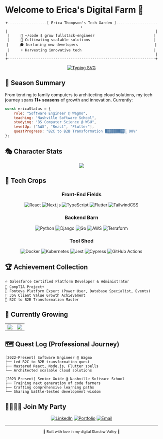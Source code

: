 # Welcome to Erica's Digital Farm 🌱

<div align="center">
  
```ascii
+------------------[ Erica Thompson's Tech Garden ]-------------------+
|                                                                    |
|     🌱 ~/code $ grow fullstack-engineer                           |
|     🚀 Cultivating scalable solutions                             |
|     🎓 Nurturing new developers                                   |
|     ⚡ Harvesting innovative tech                                 |
|                                                                    |
+--------------------------------------------------------------------+
```

[![Typing SVG](https://readme-typing-svg.herokuapp.com?font=Pixelify+Sans&size=24&duration=3000&pause=1000&color=4E9658&center=true&vCenter=true&random=false&width=500&lines=Full+Stack+Engineer;Tech+Mentor;Code+Cultivator;Infrastructure+Architect;Digital+Garden+Keeper)](https://git.io/typing-svg)

</div>

## 🌟 Season Summary
From tending to family computers to architecting cloud solutions, my tech journey spans **11+ seasons** of growth and innovation. Currently:

```js
const ericaStatus = {
    role: "Software Engineer @ Wagmo",
    teaching: "Nashville Software School",
    studying: "BS Computer Science @ WGU",
    levelUp: ["AWS", "React", "Flutter"],
    questProgress: "B2C to B2B Transformation ▓▓▓▓▓▓▓▓▓░ 90%"
};
```

## 🎭 Character Stats

<div align="center">

<!-- Dark Mode -->
<picture>
  <source 
    srcset="https://streak-stats.demolab.com/?user=Younique98&theme=dark&hide_border=true&background=0D1117&stroke=4E9658&fire=764462&currStreakLabel=4E9658&sideLabels=4E9658&dates=764462&count_private=true&include_all_commits=true"
    media="(prefers-color-scheme: dark)"
  />
  <!-- Light Mode -->
  <source
    srcset="https://streak-stats.demolab.com/?user=Younique98&theme=light&hide_border=true&background=ffffff&stroke=4E9658&fire=764462&currStreakLabel=4E9658&sideLabels=4E9658&dates=764462&count_private=true&include_all_commits=true"
    media="(prefers-color-scheme: light), (prefers-color-scheme: no-preference)"
  />
  <img src="https://streak-stats.demolab.com/?user=Younique98&count_private=true&include_all_commits=true" />
</picture>

</div>

## 🌾 Tech Crops

<div align="center">

### Front-End Fields
![React](https://img.shields.io/badge/react-%23092140.svg?style=for-the-badge&logo=react&logoColor=%2361DAFB)
![Next.js](https://img.shields.io/badge/Next-black?style=for-the-badge&logo=next.js&logoColor=white)
![TypeScript](https://img.shields.io/badge/typescript-%234E9658.svg?style=for-the-badge&logo=typescript&logoColor=white)
![Flutter](https://img.shields.io/badge/Flutter-%23764462.svg?style=for-the-badge&logo=Flutter&logoColor=white)
![TailwindCSS](https://img.shields.io/badge/tailwindcss-%234E9658.svg?style=for-the-badge&logo=tailwind-css&logoColor=white)

### Backend Barn
![Python](https://img.shields.io/badge/python-%23764462.svg?style=for-the-badge&logo=python&logoColor=white)
![Django](https://img.shields.io/badge/django-%234E9658.svg?style=for-the-badge&logo=django&logoColor=white)
![Go](https://img.shields.io/badge/go-%23092140.svg?style=for-the-badge&logo=go&logoColor=white)
![AWS](https://img.shields.io/badge/AWS-%23764462.svg?style=for-the-badge&logo=amazon-aws&logoColor=white)
![Terraform](https://img.shields.io/badge/terraform-%234E9658.svg?style=for-the-badge&logo=terraform&logoColor=white)

### Tool Shed
![Docker](https://img.shields.io/badge/docker-%23092140.svg?style=for-the-badge&logo=docker&logoColor=white)
![Kubernetes](https://img.shields.io/badge/kubernetes-%234E9658.svg?style=for-the-badge&logo=kubernetes&logoColor=white)
![Jest](https://img.shields.io/badge/-jest-%23764462?style=for-the-badge&logo=jest&logoColor=white)
![Cypress](https://img.shields.io/badge/-cypress-%23092140?style=for-the-badge&logo=cypress&logoColor=white)
![GitHub Actions](https://img.shields.io/badge/github%20actions-%234E9658.svg?style=for-the-badge&logo=githubactions&logoColor=white)

</div>

## 🏆 Achievement Collection

```ascii
⭐ Salesforce Certified Platform Developer & Administrator
🌟 CompTIA Project+
🎯 Fonteva Platform Expert (Power User, Database Specialist, Events)
💎 35% Client Value Growth Achievement
🚀 B2C to B2B Transformation Master
```

## 🌱 Currently Growing

<table>
  <tr>
    <td align="center" width="50%">
      <img src="https://github-readme-stats.vercel.app/api/pin/?username=Younique98&repo=milspouse-elevate&theme=dark&bg_color=0D1117&border_color=4E9658&title_color=4E9658&text_color=ffffff&icon_color=4E9658" />
    </td>
        <td align="center" width="50%">
      <img src="https://github-readme-stats.vercel.app/api/pin/?username=Younique98&repo=military_base_rideshare&theme=dark&bg_color=0D1117&border_color=4E9658&title_color=4E9658&text_color=ffffff&icon_color=4E9658" />
    </td>
  </tr>
</table>

## 🗺️ Quest Log (Professional Journey)

```ascii
[2022-Present] Software Engineer @ Wagmo
├── Led B2C to B2B transformation quest
├── Mastered React, Node.js, Flutter spells
└── Architected scalable cloud solutions

[2023-Present] Senior Guide @ Nashville Software School
├── Training next generation of code farmers
├── Crafting comprehensive learning paths
└── Sharing battle-tested development wisdom
```

## 🫱🏾‍🫲🏽 Join My Party
<div align="center">
  
[![LinkedIn](https://img.shields.io/badge/linkedin-%23092140.svg?style=for-the-badge&logo=linkedin&logoColor=white)](https://linkedin.com/in/ericathompsonsmiles)
[![Portfolio](https://img.shields.io/badge/Portfolio-%234E9658.svg?style=for-the-badge&logo=firefox&logoColor=white)](https://linktr.ee/ericathompsonsmiles)
[![Email](https://img.shields.io/badge/Email-%23764462.svg?style=for-the-badge&logo=gmail&logoColor=white)](mailto:ericathompsonsmiles@gmail.com)

</div>

---
<div align="center">
<sub>💚 Built with love in my digital Stardew Valley 💚</sub>
</div>
